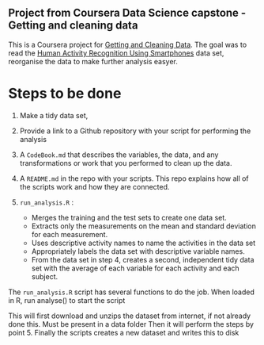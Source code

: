## Project from Coursera Data Science capstone - Getting and cleaning data

This is a Coursera project for [Getting and Cleaning Data](https://www.coursera.org/course/getdata). The goal was to read the [Human Activity Recognition Using Smartphones](http://archive.ics.uci.edu/ml/datasets/Human+Activity+Recognition+Using+Smartphones) data set, reorganise the data to make further analysis easyer.

# Steps to be done
1) Make a tidy data set, 
2) Provide a link to a Github repository with your script for performing the analysis 
3) A `CodeBook.md` that describes the variables, the data, and any transformations or work that you performed to clean up the data.
4) A `README.md` in the repo with your scripts. This repo explains how all of the scripts work and how they are connected.  

5) `run_analysis.R` : 
	- Merges the training and the test sets to create one data set.
	- Extracts only the measurements on the mean and standard deviation for each measurement. 
	- Uses descriptive activity names to name the activities in the data set
	- Appropriately labels the data set with descriptive variable names. 
	- From the data set in step 4, creates a second, independent tidy data set with the average of each variable for each activity and each subject.


The `run_analysis.R` script has several functions to do the job.
When loaded in R, run analyse() to start the script

This will first download and unzips the dataset from internet, if not already done this. Must be present in a data folder
Then it will perform the steps by point 5.
Finally the scripts creates a new dataset and writes this to disk

